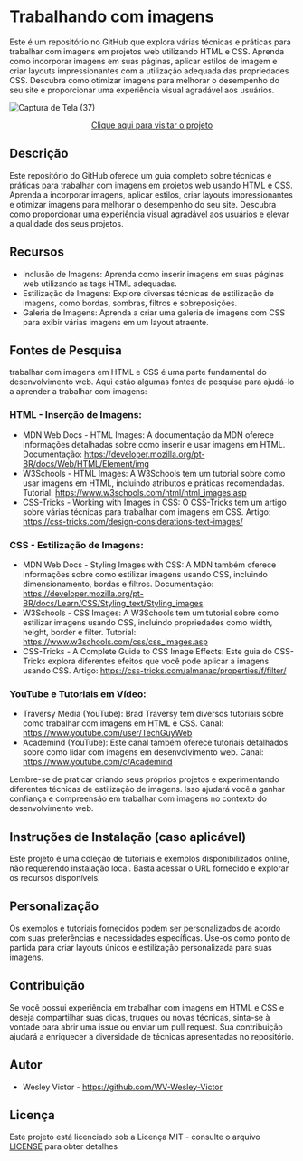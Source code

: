 # Trabalhando com imagens
 Este é um repositório no GitHub que explora várias técnicas e práticas para trabalhar com imagens em projetos web utilizando HTML e CSS. Aprenda como incorporar imagens em suas páginas, aplicar estilos de imagem e criar layouts impressionantes com a utilização adequada das propriedades CSS. Descubra como otimizar imagens para melhorar o desempenho do seu site e proporcionar uma experiência visual agradável aos usuários.

 ![Captura de Tela (37)](https://github.com/WV-Wesley-Victor/Trabalhando-com-imagens/assets/137107062/0fb4f66a-7278-4282-86a7-8cf6a912deba)
<p align="center">
  <a href="https://wv-wesley-victor.github.io/Trabalhando-com-imagens/" target="_blank">Clique aqui para visitar o projeto</a>
</p>
 
## Descrição
Este repositório do GitHub oferece um guia completo sobre técnicas e práticas para trabalhar com imagens em projetos web usando HTML e CSS. Aprenda a incorporar imagens, aplicar estilos, criar layouts impressionantes e otimizar imagens para melhorar o desempenho do seu site. Descubra como proporcionar uma experiência visual agradável aos usuários e elevar a qualidade dos seus projetos.

## Recursos
* Inclusão de Imagens: Aprenda como inserir imagens em suas páginas web utilizando as tags HTML adequadas.
* Estilização de Imagens: Explore diversas técnicas de estilização de imagens, como bordas, sombras, filtros e sobreposições.
* Galeria de Imagens: Aprenda a criar uma galeria de imagens com CSS para exibir várias imagens em um layout atraente.

## Fontes de Pesquisa
trabalhar com imagens em HTML e CSS é uma parte fundamental do desenvolvimento web. Aqui estão algumas fontes de pesquisa para ajudá-lo a aprender a trabalhar com imagens:

### HTML - Inserção de Imagens:
* MDN Web Docs - HTML Images: A documentação da MDN oferece informações detalhadas sobre como inserir e usar imagens em HTML.
Documentação: https://developer.mozilla.org/pt-BR/docs/Web/HTML/Element/img
* W3Schools - HTML Images: A W3Schools tem um tutorial sobre como usar imagens em HTML, incluindo atributos e práticas recomendadas.
Tutorial: https://www.w3schools.com/html/html_images.asp
* CSS-Tricks - Working with Images in CSS: O CSS-Tricks tem um artigo sobre várias técnicas para trabalhar com imagens em CSS.
Artigo: https://css-tricks.com/design-considerations-text-images/

### CSS - Estilização de Imagens:
* MDN Web Docs - Styling Images with CSS: A MDN também oferece informações sobre como estilizar imagens usando CSS, incluindo dimensionamento, bordas e filtros.
Documentação: https://developer.mozilla.org/pt-BR/docs/Learn/CSS/Styling_text/Styling_images
* W3Schools - CSS Images: A W3Schools tem um tutorial sobre como estilizar imagens usando CSS, incluindo propriedades como width, height, border e filter.
Tutorial: https://www.w3schools.com/css/css_images.asp
* CSS-Tricks - A Complete Guide to CSS Image Effects: Este guia do CSS-Tricks explora diferentes efeitos que você pode aplicar a imagens usando CSS.
Artigo: https://css-tricks.com/almanac/properties/f/filter/

### YouTube e Tutoriais em Vídeo:
* Traversy Media (YouTube): Brad Traversy tem diversos tutoriais sobre como trabalhar com imagens em HTML e CSS.
Canal: https://www.youtube.com/user/TechGuyWeb
* Academind (YouTube): Este canal também oferece tutoriais detalhados sobre como lidar com imagens em desenvolvimento web.
Canal: https://www.youtube.com/c/Academind

Lembre-se de praticar criando seus próprios projetos e experimentando diferentes técnicas de estilização de imagens. Isso ajudará você a ganhar confiança e compreensão em trabalhar com imagens no contexto do desenvolvimento web.

## Instruções de Instalação (caso aplicável)
Este projeto é uma coleção de tutoriais e exemplos disponibilizados online, não requerendo instalação local. Basta acessar o URL fornecido e explorar os recursos disponíveis.

## Personalização
Os exemplos e tutoriais fornecidos podem ser personalizados de acordo com suas preferências e necessidades específicas. Use-os como ponto de partida para criar layouts únicos e estilização personalizada para suas imagens.

## Contribuição
Se você possui experiência em trabalhar com imagens em HTML e CSS e deseja compartilhar suas dicas, truques ou novas técnicas, sinta-se à vontade para abrir uma issue ou enviar um pull request. Sua contribuição ajudará a enriquecer a diversidade de técnicas apresentadas no repositório.

## Autor
* Wesley Victor - https://github.com/WV-Wesley-Victor

## Licença
Este projeto está licenciado sob a Licença MIT - consulte o arquivo [LICENSE](LICENSE)  para obter detalhes
